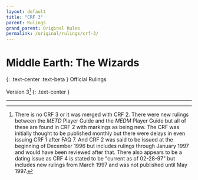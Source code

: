 ```yaml
---
layout: default
title: "CRF 3"
parent: Rulings
grand_parent: Original Rules
permalink: /original/rulings/crf-3/
---
```


# Middle Earth: The Wizards

{: .text-center .text-beta }
Official Rulings

Version 3[^CRF3]
{: .text-center }

---

[^CRF3]: There is no CRF 3 or it was merged with CRF 2. There were new rulings between the _METD_ Player Guide and the _MEDM_ Player Guide but all of these are found in CRF 2 with markings as being new. The CRF was initially thought to be published monthly but there were delays in even issuing CRF 1 after FAQ 7. And CRF 2 was said to be issued at the beginning of December 1996 but includes rulings through January 1997 and would have been reviewed after that. There also appears to be a dating issue as CRF 4 is stated to be "current as of 02-28-97" but includes new rulings from March 1997 and was not published until May 1997.
